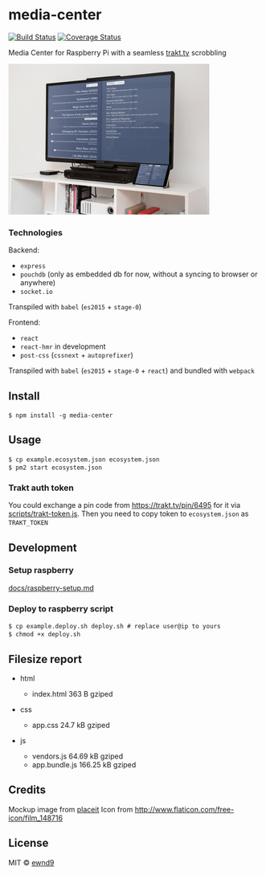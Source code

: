 # media-center

[![Build Status](https://travis-ci.org/ewnd9/media-center.svg?branch=master)](https://travis-ci.org/ewnd9/media-center)
[![Coverage Status](https://coveralls.io/repos/ewnd9/media-center/badge.svg?branch=master&service=github)](https://coveralls.io/github/ewnd9/media-center?branch=master)

Media Center for Raspberry Pi with a seamless [trakt.tv](http://trakt.tv/) scrobbling

![title-image](/mockup.jpg?raw=true)

### Technologies

Backend:

- `express`
- `pouchdb` (only as embedded db for now, without a syncing to browser or anywhere)
- `socket.io`

Transpiled with `babel` (`es2015` + `stage-0`)

Frontend:

- `react`
- `react-hmr` in development
- `post-css` (`cssnext` + `autoprefixer`)

Transpiled with `babel` (`es2015` + `stage-0` + `react`) and bundled with `webpack`

## Install

```
$ npm install -g media-center
```

## Usage

```
$ cp example.ecosystem.json ecosystem.json
$ pm2 start ecosystem.json
```

### Trakt auth token

You could exchange a pin code from https://trakt.tv/pin/6495 for it via [scripts/trakt-token.js](scripts/trakt-token.js). Then you need to copy token to `ecosystem.json` as `TRAKT_TOKEN`

## Development

### Setup raspberry

[docs/raspberry-setup.md](docs/raspberry-setup.md)

### Deploy to raspberry script

```
$ cp example.deploy.sh deploy.sh # replace user@ip to yours
$ chmod +x deploy.sh
```

## Filesize report

- html
  - index.html 363 B gziped

- css
  - app.css 24.7 kB gziped

- js
  - vendors.js 64.69 kB gziped
  - app.bundle.js 166.25 kB gziped

## Credits

Mockup image from [placeit](https://placeit.net/stages/flat-screen-and-ipad-mini-mockup-at-home-a4667?f_devices=tv)
Icon from http://www.flaticon.com/free-icon/film_148716

## License

MIT © [ewnd9](http://ewnd9.com)
